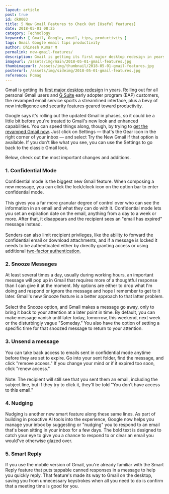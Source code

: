```yaml
---
layout: article
post: true
id: dk0003
title: 5 New Gmail Features to Check Out [Useful features]
date: 2018-05-01 08:25 
category: Technology
keywords: [ Gmail, Google, email, tips, productivity ]
tags: Gmail Google email tips productivity
author: Dhinesh Kumar M
permalink: new-gmail-features/
description: Gmail is getting its first major desktop redesign in years. Rolling out for all personal Gmail users. Checkout the top 5 features.
imageurl: /assets/img/main/2018-05-01-gmail-features.jpg
thumbimageurl: /assets/img/thumbnail/2018-05-01-gmail-features.jpg
posterurl: /assets/img/sideimg/2018-05-01-gmail-features.jpg
reference: Pcmag
---
```


<span class="first-letter">G</span>mail is getting its <a href="https://www.pcmag.com/news/360579/google-is-giving-gmail-a-makeover">first major desktop redesign</a> in years. Rolling out for all personal Gmail users and <a href="https://www.pcmag.com/review/352023/google-g-suite">G Suite</a> early adopter program (EAP) customers, the revamped email service sports a streamlined interface, plus a bevy of new intelligence and security features geared toward productivity. 
<br>

Google says it's rolling out the updated Gmail in phases, so it could be a little bit before you're treated to Gmail's new look and enhanced capabilities. You can speed things along, though, by trying to <a href="https://www.tomsguide.com/us/how-to-get-new-gmail,news-27061.html">get the revamped Gmail now</a>. Just click on Settings — that's the Gear icon in the right corner of your inbox — and select Try the New Gmail if that option is available. If you don't like what you see, you can use the Settings to go back to the classic Gmail look.
<br>

Below, check out the most important changes and additions.
<br>

<h3><b>1. Confidential Mode</b></h3>
Confidential mode is the biggest new Gmail feature. When composing a new message, you can click the lock/clock icon on the option bar to enter confidential mode.<br><br>
This gives you a far more granular degree of control over who can see the information in an email and what they can do with it. Confidential mode lets you set an expiration date on the email, anything from a day to a week or more. After that, it disappears and the recipient sees an "email has expired" message instead.<br><br>
Senders can also limit recipient privileges, like the ability to forward the confidential email or download attachments, and if a message is locked it needs to be authenticated either by directly granting access or using additional <a href="https://www.pcmag.com/feature/358289/two-factor-authentication-who-has-it-and-how-to-set-it-up">two-factor authentication.</a>
<br>

<h3><b>2. Snooze Messages</b></h3>
At least several times a day, usually during working hours, an important message will pop up in Gmail that requires more of a thoughtful response than I can give it at the moment. My options are either to drop what I'm doing and respond or ignore the message and hope I remember to get to it later. Gmail's new Snooze feature is a better approach to that latter problem.<br><br>
Select the Snooze option, and Gmail makes a message go away, only to bring it back to your attention at a later point in time. By default, you can make message vanish until later today, tomorrow, this weekend, next week or the disturbingly vague "Someday." You also have the option of setting a specific time for that snoozed message to return to your attention.
<br>

<h3><b>3. Unsend a message</b></h3> 
You can take back access to emails sent in confidential mode anytime before they are set to expire. Go into your sent folder, find the message, and click "remove access." If you change your mind or if it expired too soon, click "renew access." <br><br>
Note: The recipient will still see that you sent them an email, including the subject line, but if they try to click it, they'll be told "You don't have access to this email." 
<br>

<h3><b>4. Nudging</b></h3>
Nudging is another new smart feature along these same lines. As part of building in proactive AI tools into the experience, Google now helps you manage your inbox by suggesting or "nudging" you to respond to an email that's been sitting in your inbox for a few days. The bold text is designed to catch your eye to give you a chance to respond to or clear an email you would've otherwise glazed over.
<br>

<h3><b>5. Smart Reply</b></h3>
If you use the mobile version of Gmail, you're already familiar with the Smart Reply feature that puts tappable canned responses in a message to help you quickly reply. That feature's made its way to Gmail on the desktop, saving you from unnecessary keystrokes when all you need to do is confirm that a meeting time is good for you.
<br><br>
